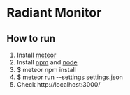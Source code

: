 # Radiant Monitor

## How to run
1. Install [meteor](https://www.meteor.com/)
2. Install [npm](https://www.npmjs.com/) and [node](https://nodejs.org/)
3. $ meteor npm install
4. $ meteor run --settings settings.json
5. Check http://localhost:3000/
